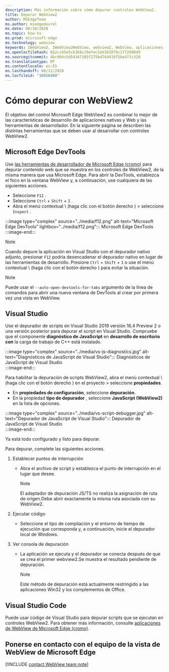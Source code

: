 ```yaml
---
description: Más información sobre cómo depurar controles WebView2.
title: Depurar WebView2
author: MSEdgeTeam
ms.author: msedgedevrel
ms.date: 08/10/2020
ms.topic: how-to
ms.prod: microsoft-edge
ms.technology: webview
keywords: IWebView2, IWebView2WebView, webview2, WebView, aplicaciones Win32, Win32, Edge, ICoreWebView2, ICoreWebView2Host, control de explorador, HTML Edge
ms.openlocfilehash: 6b2cc65e5cb368c29efec2eb3638f0c1772000d9
ms.sourcegitcommit: 4bc904c5d54347185f275bd76441975be471c320
ms.translationtype: MT
ms.contentlocale: es-ES
ms.lasthandoff: 08/12/2020
ms.locfileid: "10926480"
---
```

# Cómo depurar con WebView2  

El objetivo del control Microsoft Edge WebView2 es combinar lo mejor de las características de desarrollo de aplicaciones nativas y Web y las herramientas de desarrollador.  En la siguiente página se describen las distintas herramientas que se deben usar al desarrollar con controles WebView2.  

## Microsoft Edge DevTools  

Use [las herramientas de desarrollador de Microsoft Edge (cromo)][DevtoolsGuideChromiumMain] para depurar contenido web que se muestra en los controles de WebView2, de la misma manera que usa Microsoft Edge.  Para abrir la DevTools, establezca el foco en la ventana WebView y, a continuación, use cualquiera de las siguientes acciones.  
*   Seleccione `F12` .  
*   Seleccione `Ctrl` + `Shift` + `I` .  
*   Abra el menú contextual \ (haga clic con el botón derecho \) > seleccione `Inspect` .  

:::image type="complex" source="../media/f12.png" alt-text="Microsoft Edge DevTools" lightbox="../media/f12.png":::
   Microsoft Edge DevTools  
:::image-end:::  

> [!NOTE]
> Cuando depure la aplicación en Visual Studio con el depurador nativo adjunto, presionar `F12` podría desencadenar el depurador nativo en lugar de las herramientas de desarrollo.  Presione `Ctrl` + `Shift` + `I` o use el menú contextual \ (haga clic con el botón derecho \) para evitar la situación.  

> [!NOTE]
> Puede usar el `--auto-open-devtools-for-tabs` argumento de la línea de comandos para abrir una nueva ventana de DevTools al crear por primera vez una vista en WebView.  <!--See `CreateCoreWebView2Controller` documentation for how to provide additional command-line arguments to the browser process.  See `LoaderOverride` registry key to examine different builds of WebView2 without modifying your application in the `CreateCoreWebView2Controller` documentation.  -->  

## Visual Studio  

Use el depurador de scripts en Visual Studio 2019 versión 16,4 Preview 2 o una versión posterior para depurar el script en Visual Studio.  Compruebe que el componente **diagnóstico de JavaScript** en **desarrollo de escritorio con** la carga de trabajo de C++ está instalado.  

:::image type="complex" source="../media/vs-js-diagnostics.jpg" alt-text="Diagnósticos de JavaScript de Visual Studio":::
   Diagnósticos de JavaScript de Visual Studio  
:::image-end:::  

<!--todo: Please update the image to use a red rectangle to outline the portion of the screen to highlight  -->  

Para habilitar la depuración de scripts WebView2, abra el menú contextual \ (haga clic con el botón derecho \) en el proyecto > seleccione **propiedades**.  

*   En **propiedades de configuración**, seleccione **depuración**.  
*   En la propiedad **tipo de depurador** , seleccione **JavaScript (WebView2)** en la lista de opciones. 

:::image type="complex" source="../media/vs-script-debugger.jpg" alt-text="Depurador de JavaScript de Visual Studio":::
   Depurador de JavaScript de Visual Studio  
:::image-end:::  

<!--todo: Please update the image to use a red rectangle to outline the portion of the screen to highlight  -->  

Ya está todo configurado y listo para depurar.  

Para depurar, complete las siguientes acciones.  

1.  Establecer puntos de interrupción  
    *   Abra el archivo de script y establezca el punto de interrupción en el lugar que desee.  
        
        > [!NOTE]
        > El adaptador de depuración JS/TS no realiza la asignación de ruta de origen.Debe abrir exactamente la misma ruta asociada con su WebView2.  
        
1.  Ejecutar código  
    *   Seleccione el tipo de compilación y el entorno de tiempo de ejecución que corresponda y, a continuación, inicie el depurador local de Windows.  
1.  Ver consola de depuración  
    *   La aplicación se ejecuta y el depurador se conecta después de que se crea el primer webview2.Se muestra el resultado pendiente de depuración.  
        
        > [!NOTE]
        > Este método de depuración está actualmente restringido a las aplicaciones Win32 y los complementos de Office.  
        
## Visual Studio Code  

Puede usar código de Visual Studio para depurar scripts que se ejecutan en controles WebView2.  Para obtener más información, consulte [aplicaciones de WebView de Microsoft Edge (cromo)][GithubMicrosoftVscodeEdgeDebug2ReadmeChromiumWebviewApplications].  

<!--todo:  add See also heading  -->  

## Ponerse en contacto con el equipo de la vista de WebView de Microsoft Edge  

[!INCLUDE [contact WebView team note](../includes/contact-webview-team-note.md)]  

<!--## Debugging  

Open DevTools with the normal shortcuts: `F12` or `Ctrl+Shift+I`. You can use the `--auto-open-devtools-for-tabs` command argument switch to have the DevTools window open immediately when first creating a WebView. See CreateCoreWebView2Controller documentation for how to provide additional command line arguments to the browser process. Check out the LoaderOverride registry key for trying out different builds of WebView2 without modifying your application in the CreateCoreWebView2Controller documentation.  -->  

<!-- links -->  

[DevtoolsGuideChromiumMain]: ../../devtools-guide-chromium.md "Herramientas para desarrolladores de Microsoft Edge (cromo)"  

[GithubMicrosoftedgeWebviewfeedbackMain]: https://github.com/MicrosoftEdge/WebViewFeedback "Comentarios de WebView: MicrosoftEdge/WebViewFeedback | GitHub"  

[GithubMicrosoftVscodeEdgeDebug2ReadmeChromiumWebviewApplications]: https://github.com/microsoft/vscode-edge-debug2/blob/master/README.md#microsoft-edge-chromium-webview-applications "Aplicaciones de WebView de Microsoft Edge (cromo)-VS depurador de código para Microsoft Edge-Microsoft/vscode-Edge-debug2 | GitHub"  
